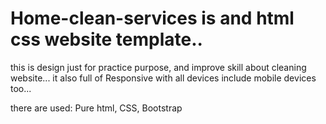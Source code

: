 # Home-clean-services is and html css website template..
this is design just for practice purpose, and improve skill about cleaning website... 
it also full of Responsive with all devices include mobile devices too...

there are used:
Pure html, CSS, Bootstrap
